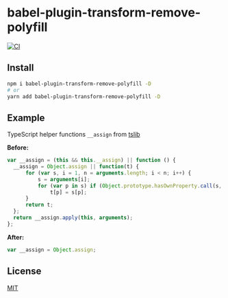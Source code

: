 # babel-plugin-transform-remove-polyfill

[![CI](https://github.com/shoonia/babel-plugin-transform-remove-polyfill/actions/workflows/ci.yml/badge.svg)](https://github.com/shoonia/babel-plugin-transform-remove-polyfill/actions/workflows/ci.yml)

## Install

```bash
npm i babel-plugin-transform-remove-polyfill -D
# or
yarn add babel-plugin-transform-remove-polyfill -D
```

## Example

TypeScript helper functions `__assign` from [tslib](https://github.com/Microsoft/tslib)

**Before:**

```js
var __assign = (this && this.__assign) || function () {
  __assign = Object.assign || function(t) {
      for (var s, i = 1, n = arguments.length; i < n; i++) {
          s = arguments[i];
          for (var p in s) if (Object.prototype.hasOwnProperty.call(s, p))
              t[p] = s[p];
      }
      return t;
  };
  return __assign.apply(this, arguments);
};
```

**After:**

```js
var __assign = Object.assign;
```

## License
[MIT](./LICENSE)
